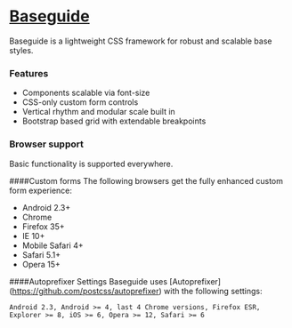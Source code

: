 # [Baseguide](http://basegui.de)
Baseguide is a lightweight CSS framework for robust and scalable base styles.

### Features
* Components scalable via font-size
* CSS-only custom form controls
* Vertical rhythm and modular scale built in
* Bootstrap based grid with extendable breakpoints

### Browser support
Basic functionality is supported everywhere.

####Custom forms
The following browsers get the fully enhanced custom form experience:
* Android 2.3+
* Chrome
* Firefox 35+
* IE 10+
* Mobile Safari 4+
* Safari 5.1+
* Opera 15+

####Autoprefixer Settings
Baseguide uses [Autoprefixer] (https://github.com/postcss/autoprefixer) with the following settings:
```
Android 2.3, Android >= 4, last 4 Chrome versions, Firefox ESR, Explorer >= 8, iOS >= 6, Opera >= 12, Safari >= 6
```
